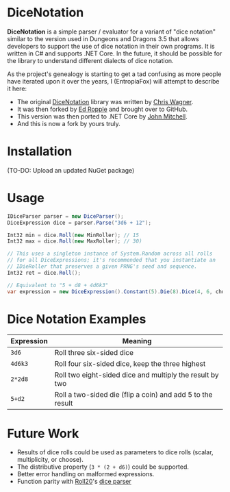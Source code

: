 # DiceNotation #
**DiceNotation** is a simple parser / evaluator for a variant of "dice notation" similar to the version used in Dungeons and Dragons 3.5 that allows developers to support the use of dice notation in their own programs. It is written in C# and supports .NET Core. In the future, it should be possible for the library to understand different dialects of dice notation.

As the project's genealogy is starting to get a tad confusing as more people have iterated upon it over the years, I (EntropiaFox) will attempt to describe it here:

- The original [DiceNotation](http://dicenotation.codeplex.com) library was written by [Chris Wagner](https://github.com/cawagner).
- It was then forked by [Ed Ropple](https://twitter.com/edropple) and brought over to GitHub.
- This version was then ported to .NET Core by [John Mitchell](https://github.com/mitchellj/DiceNotation).
- And this is now a fork by yours truly.

# Installation #
(TO-DO: Upload an updated NuGet package)

# Usage #
```csharp	
IDiceParser parser = new DiceParser();
DiceExpression dice = parser.Parse("3d6 + 12");

Int32 min = dice.Roll(new MinRoller); // 15
Int32 max = dice.Roll(new MaxRoller); // 30)

// This uses a singleton instance of System.Random across all rolls
// for all DiceExpressions; it's recommended that you instantiate an
// IDieRoller that preserves a given PRNG's seed and sequence.
Int32 ret = dice.Roll(); 
```

```csharp
// Equivalent to "5 + d8 + 4d6k3"
var expression = new DiceExpression().Constant(5).Die(8).Dice(4, 6, choose: 3);
```

# Dice Notation Examples #
| Expression | Meaning                                                    |
| ---------- | ---------------------------------------------------------- |
| `3d6`      | Roll three six-sided dice                                  |
| `4d6k3`    | Roll four six-sided dice, keep the three highest           |
| `2*2d8`    | Roll two eight-sided dice and multiply the result by two   |
| `5+d2`     | Roll a two-sided die (flip a coin) and add 5 to the result |

# Future Work #
- Results of dice rolls could be used as parameters to dice rolls (scalar, multiplicity, or choose).
- The distributive property (`3 * (2 + d6)`) could be supported.
- Better error handling on malformed expressions.
- Function parity with [Roll20](https://roll20.net/)'s [dice parser](https://roll20.zendesk.com/hc/en-us/articles/360037773133-Dice-Reference)